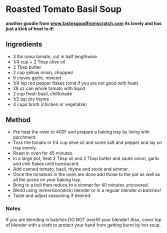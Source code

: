 # Roasted Tomato Basil Soup 

#### another goodie from www.tastesgoodfromscratch.com its lovely and has just a kick of heat to it! 

## Ingredients

* 3 lbs roma tomato, cut in half lengthwise
* 1/4 cup + 2 Tbsp olive oil 
* 2 Tbsp butter
* 2 cup yellow onion, chopped
* 6 cloves garlic, minced
* 1/4 tsp red pepper flakes (omit if you are not good with heat)
* 28 oz can whole tomato with liquid
* 2 cup fresh basil, chiffonade
* 1/2 tsp dry thyme
* 4 cups broth (chicken or vegetable)

## Method

- Pre heat the oven to 400F and prepare a baking tray by lining with parchment.
- Toss the tomato in 1/4 cup olive oil and some salt and pepper and lay on tray evenly.
- Roast in oven for 45 minutes.
- In a large pot, heat 2 Tbsp oil and 2 Tbsp butter and saute onion, garlic and chili flakes until translucent.
- Add canned tomato, basil, thyme and stock and simmer.
- Once the tomatoes in the oven are done add those to the pot as well as all the juices on your baking tray.
- Bring to a boil then reduce to a simmer for 40 minutes uncovered.
- Blend using immersion(stick) blender or in a regular blender *in batches!* 
- Taste and adjust seasoning if desired.

### Notes
If you are blending in batches DO NOT overfill your blender! 
Also, cover top of blender with a cloth to protect your hand from getting burnt by hot soup.
